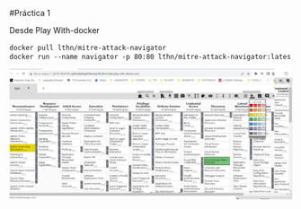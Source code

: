 #Práctica 1

Desde Play With-docker

```
docker pull lthn/mitre-attack-navigator
docker run --name navigator -p 80:80 lthn/mitre-attack-navigator:lates
```

![](https://github.com/jaiderospina/Docker2023/blob/master/mitrenavigator.png)
